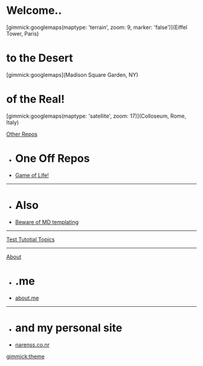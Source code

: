 # Welcome.. 
[gimmick:googlemaps(maptype: 'terrain', zoom: 9, marker: 'false')](Eiffel Tower, Paris)

# to the Desert 
[gimmick:googlemaps](Madison Square Garden, NY)


# of the Real!
[gimmick:googlemaps(maptype: 'satellite', zoom: 17)](Colloseum, Rome, Italy)

[Other Repos]()

  * # One Off Repos
  * [Game of Life!](game_of_life)
  - - - -
  * # Also
  * [Beware of MD templating]()
  
- - - -
[Test Tutotial Topics](qa/ttt.md)  

- - - -
[About]()

  * # .me
  * [about.me](https://about.me/narenss)
  - - - -
  * # and my personal site
  * [narenss.co.nr](https://narenss.co.nr)
  
[gimmick:theme](slate)